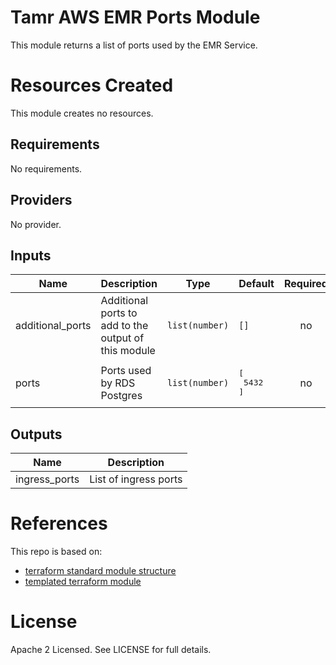 # Tamr AWS EMR Ports Module
This module returns a list of ports used by the EMR Service.

# Resources Created
This module creates no resources.

<!-- BEGINNING OF PRE-COMMIT-TERRAFORM DOCS HOOK -->
## Requirements

No requirements.

## Providers

No provider.

## Inputs

| Name | Description | Type | Default | Required |
|------|-------------|------|---------|:--------:|
| additional\_ports | Additional ports to add to the output of this module | `list(number)` | `[]` | no |
| ports | Ports used by RDS Postgres | `list(number)` | <pre>[<br>  5432<br>]</pre> | no |

## Outputs

| Name | Description |
|------|-------------|
| ingress\_ports | List of ingress ports |

<!-- END OF PRE-COMMIT-TERRAFORM DOCS HOOK -->

# References
This repo is based on:
* [terraform standard module structure](https://www.terraform.io/docs/modules/index.html#standard-module-structure)
* [templated terraform module](https://github.com/tmknom/template-terraform-module)

# License
Apache 2 Licensed. See LICENSE for full details.
